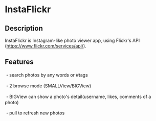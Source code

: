 InstaFlickr
====

## Description

InstaFlickr is Instagram-like photo viewer app, using Flickr's API (https://www.flickr.com/services/api/).

## Features

・search photos by any words or #tags

・2 browse mode (SMALLView/BIGView)

・BIGView can show a photo's detail(username, likes, comments of a photo)

・pull to refresh new photos

